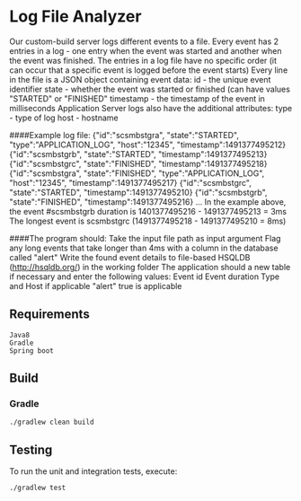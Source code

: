 # Log File Analyzer
Our custom-build server logs different events to a file. Every event has 2 entries in a log - one entry when the event was started and another when the event was finished. The entries in a log file have no specific order (it can occur that a specific event is logged before the event starts)
Every line in the file is a JSON object containing event data:
id - the unique event identifier
state - whether the event was started or finished (can have values "STARTED" or "FINISHED" timestamp - the timestamp of the event in milliseconds
Application Server logs also have the additional attributes: type - type of log
host - hostname 

####Example log file:
{"id":"scsmbstgra", "state":"STARTED", "type":"APPLICATION_LOG",
"host":"12345", "timestamp":1491377495212}
{"id":"scsmbstgrb", "state":"STARTED", "timestamp":1491377495213}
{"id":"scsmbstgrc", "state":"FINISHED", "timestamp":1491377495218}
{"id":"scsmbstgra", "state":"FINISHED", "type":"APPLICATION_LOG",
"host":"12345", "timestamp":1491377495217}
{"id":"scsmbstgrc", "state":"STARTED", "timestamp":1491377495210}
{"id":"scsmbstgrb", "state":"FINISHED", "timestamp":1491377495216}
...
In the example above, the event #scsmbstgrb duration is 1401377495216 - 1491377495213 = 3ms The longest event is scsmbstgrc (1491377495218 - 1491377495210 = 8ms)

####The program should:
Take the input file path as input argument
Flag any long events that take longer than 4ms with a column in the database called "alert" Write the found event details to file-based HSQLDB (http://hsqldb.org/) in the working folder
The application should a new table if necessary and enter the following values: Event id
Event duration
Type and Host if applicable "alert" true is applicable

## Requirements
```
Java8
Gradle
Spring boot
```

## Build

### Gradle

```
./gradlew clean build
```

## Testing
To run the unit and integration tests, execute:

```
./gradlew test
```


